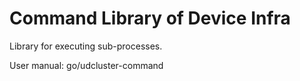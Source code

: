 # Command Library of Device Infra

Library for executing sub-processes.

User manual: go/udcluster-command
